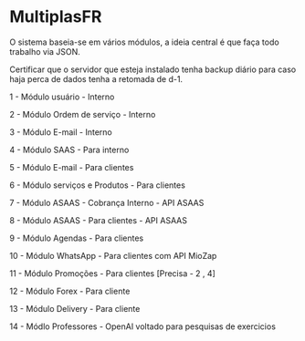 # MultiplasFR
O sistema baseia-se em vários módulos, a ideia central é que faça todo trabalho via JSON.

Certificar que o servidor que esteja instalado tenha backup diário para caso haja perca de dados tenha a retomada de d-1.

1 - Módulo usuário - Interno

2 - Módulo Ordem de serviço - Interno

3 - Módulo E-mail - Interno

4 - Módulo SAAS - Para interno 

5 - Módulo E-mail - Para clientes

6 - Módulo serviços e Produtos - Para clientes

7 - Módulo ASAAS - Cobrança Interno - API ASAAS

8 - Módulo ASAAS - Para clientes - API ASAAS

9 - Módulo Agendas - Para clientes 

10 - Módulo WhatsApp - Para clientes com API MioZap

11 - Módulo Promoções - Para clientes [Precisa - 2 , 4]

12 - Módulo Forex - Para cliente

13 - Módulo Delivery - Para cliente

14 - Módlo Professores - OpenAI voltado para pesquisas de exercicios
